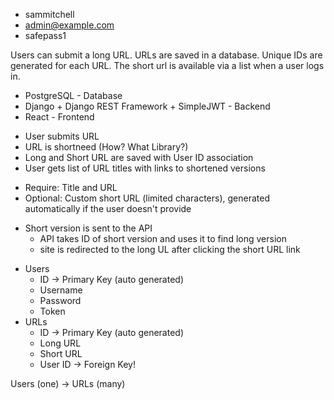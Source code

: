 <!-- CrudCo Url Shortner -->

<!-- Admin info -->
- sammitchell
- admin@example.com
- safepass1

<!-- REQUIREMENTS -->

Users can submit a long URL.
URLs are saved in a database.
Unique IDs are generated for each URL.
The short url is available via a list when a user logs in.

<!-- Tech Stacks -->

- PostgreSQL - Database
- Django + Django REST Framework + SimpleJWT - Backend
- React - Frontend

<!-- Workflow -->
<!-- Frontend -->
- User submits URL
- URL is shortneed (How?  What Library?)
- Long and Short URL are saved with User ID association
- User gets list of URL titles with links to shortened versions

<!-- UI -->
- Require: Title and URL
- Optional: Custom short URL (limited characters), generated automatically if the user doesn't provide

<!-- Backend -->
- Short version is sent to the API
    - API takes ID of short version and uses it to find long version
    - site is redirected to the long UL after clicking the short URL link

<!-- Data Models -->

<!-- Tables Needed -->

- Users
    - ID -> Primary Key (auto generated)
    - Username
    - Password
    - Token
- URLs
    - ID -> Primary Key (auto generated)
    - Long URL
    - Short URL
    - User ID -> Foreign Key!

<!-- Relationship -->

Users (one) -> URLs (many)